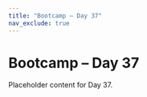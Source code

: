 ```yaml
---
title: "Bootcamp – Day 37"
nav_exclude: true
---
```


# Bootcamp – Day 37

Placeholder content for Day 37.

